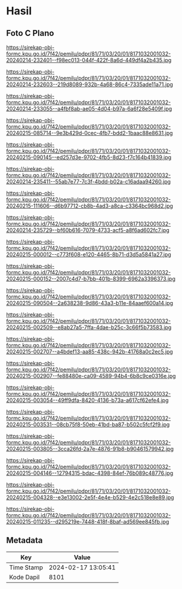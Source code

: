 # Hasil

## Foto C Plano

https://sirekap-obj-formc.kpu.go.id/7f42/pemilu/pdpr/81/71/03/20/01/8171032001032-20240214-232401--f98ec013-044f-422f-8a6d-449df4a2b435.jpg

https://sirekap-obj-formc.kpu.go.id/7f42/pemilu/pdpr/81/71/03/20/01/8171032001032-20240214-232603--219d8089-932b-4a68-86c4-7335ade11a71.jpg

https://sirekap-obj-formc.kpu.go.id/7f42/pemilu/pdpr/81/71/03/20/01/8171032001032-20240214-233055--a4fbf8ab-ae05-4d04-b97a-6a6f28e5409f.jpg

https://sirekap-obj-formc.kpu.go.id/7f42/pemilu/pdpr/81/71/03/20/01/8171032001032-20240215-085714--9e3b429d-0cec-4fb7-bdd2-1baac88e8631.jpg

https://sirekap-obj-formc.kpu.go.id/7f42/pemilu/pdpr/81/71/03/20/01/8171032001032-20240215-090145--ed257d3e-9702-4fb5-8d23-f7c164b41839.jpg

https://sirekap-obj-formc.kpu.go.id/7f42/pemilu/pdpr/81/71/03/20/01/8171032001032-20240214-235411--55ab7e77-7c3f-4bdd-b02a-c16adaa94260.jpg

https://sirekap-obj-formc.kpu.go.id/7f42/pemilu/pdpr/81/71/03/20/01/8171032001032-20240215-111606--d6b97712-cb8b-4ad3-a8ca-c3364bc968d2.jpg

https://sirekap-obj-formc.kpu.go.id/7f42/pemilu/pdpr/81/71/03/20/01/8171032001032-20240214-235729--bf60b616-7079-4733-acf5-a8f6ad602fc7.jpg

https://sirekap-obj-formc.kpu.go.id/7f42/pemilu/pdpr/81/71/03/20/01/8171032001032-20240215-000012--c773f608-e120-4465-8b71-d3d5a5841a27.jpg

https://sirekap-obj-formc.kpu.go.id/7f42/pemilu/pdpr/81/71/03/20/01/8171032001032-20240215-000152--2007c4d7-b7bb-401b-8399-6962a3396373.jpg

https://sirekap-obj-formc.kpu.go.id/7f42/pemilu/pdpr/81/71/03/20/01/8171032001032-20240215-090504--2a638238-9d86-43a3-b11e-84aaef600a14.jpg

https://sirekap-obj-formc.kpu.go.id/7f42/pemilu/pdpr/81/71/03/20/01/8171032001032-20240215-002509--e8ab27a5-7ffa-4dae-b25c-3c66f5b73583.jpg

https://sirekap-obj-formc.kpu.go.id/7f42/pemilu/pdpr/81/71/03/20/01/8171032001032-20240215-002707--a4bdef13-aa85-438c-942b-41768a0c2ec5.jpg

https://sirekap-obj-formc.kpu.go.id/7f42/pemilu/pdpr/81/71/03/20/01/8171032001032-20240215-002907--fe88480e-ca09-4589-94b4-6b8c9ce0316e.jpg

https://sirekap-obj-formc.kpu.go.id/7f42/pemilu/pdpr/81/71/03/20/01/8171032001032-20240215-003054--49ff9dfa-8420-4136-b73a-a617cf62efe4.jpg

https://sirekap-obj-formc.kpu.go.id/7f42/pemilu/pdpr/81/71/03/20/01/8171032001032-20240215-003531--08cb75f8-50eb-41bd-ba87-b502c5fcf2f9.jpg

https://sirekap-obj-formc.kpu.go.id/7f42/pemilu/pdpr/81/71/03/20/01/8171032001032-20240215-003805--3cca26fd-2a7e-4876-91b8-b90461579942.jpg

https://sirekap-obj-formc.kpu.go.id/7f42/pemilu/pdpr/81/71/03/20/01/8171032001032-20240215-004146--12794315-bdac-4398-84ef-76b089c48776.jpg

https://sirekap-obj-formc.kpu.go.id/7f42/pemilu/pdpr/81/71/03/20/01/8171032001032-20240215-004328--e3e13002-2e5f-4e4e-b529-4e2c518e8e89.jpg

https://sirekap-obj-formc.kpu.go.id/7f42/pemilu/pdpr/81/71/03/20/01/8171032001032-20240215-011235--d295219e-7448-418f-8baf-ad569ee845fb.jpg


## Metadata

| Key        | Value               |
| ---------- | ------------------- |
| Time Stamp | 2024-02-17 13:05:41 |
| Kode Dapil | 8101                |



